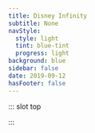```yaml
---
title: Disney Infinity
subtitle: None
navStyle:
  style: light
  tint: blue-tint
  progress: light
background: blue
sidebar: false
date: 2019-09-12
hasFooter: false
---
```


::: slot top

:::

<Loader current="infinity"/>

<Content-ImageFrames-SquareImagesRow padding="is-small"  :images="[
{ url:'/images/makielab/figure-comp.jpg', alt:'Exploring character features', caption:'Square image caption 1', slot:'slot1', iframe:false },
{ url:'/images/makielab/equipment.jpg', alt:'Exploring equipment', caption:'Square image caption 2', slot:'slot2', iframe:false },
{ url:'/images/makielab/printed-figures.jpg', alt:'Printed example figures', caption:'Square image caption 3', slot:'slot3', iframe:false },
]">

<template slot="content">

<h2> Disney Infinite Me </h2>
<p class="rag-3">
I worked closely with the team at Disney to envision how Makies tech could be applied to Disney Infinity. Our approach involved a parameterised base figure, similar to the Makies doll head, with customisable variables like height, build, face, pose, clothing and accessories. We had a working prototype of the concept.
</p>

</template>

<template slot="slot1">

I sketched to explore which variables were most important for creating diverse characters

</template>

<template slot="slot2">

Costumes and equipment from various Disney IPs can be mixed and matched

</template>

<template slot="slot3">

I created several prototypes to demonstrate the concept and explore manufacturing solutions

</template>
</Content-ImageFrames-SquareImagesRow>
